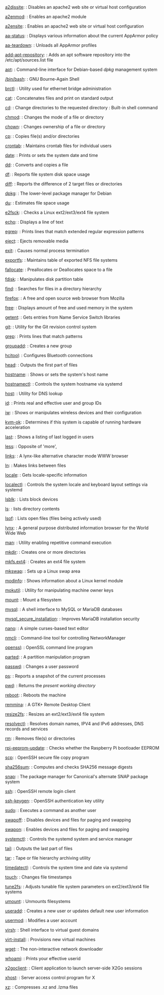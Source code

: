 <!-- command-list-starts -->

[a2dissite](#chapter-11):
:   Disables an apache2 web site or virtual host configuration

[a2enmod](#chapter-11):
:   Enables an apache2 module

[a2ensite](#chapter-11):
:   Enables an apache2 web site or virtual host configuration

[aa-status](#chapter-07):
:   Displays various information about the current AppArmor policy

[aa-teardown](#chapter-07):
:   Unloads all AppArmor profiles

[add-apt-repository](#chapter-07):
:   Adds an apt software repository into the /etc/apt/sources.list file

[apt](#chapter-04):
:   Command-line interface for Debian-based *dpkg* management system

[/bin/bash](#chapter-07):
:   GNU Bourne-Again Shell

[brctl](#chapter-14):
:   Utility used for ethernet bridge administration

[cat](#chapter-07):
:   Concatenates files and print on standard output

[cd](#chapter-05):
:   Change directories to the requested directory
:   Built-in shell command

[chmod](#chapter-05):
:   Changes the mode of a file or directory

[chown](#chapter-05):
:   Changes ownership of a file or directory

[cp](#chapter-05):
:   Copies file(s) and/or directories

[crontab](#zappendix):
:   Maintains crontab files for individual users

[date](#chapter-07):
:   Prints or sets the system date and time

[dd](#zappendix):
:   Converts and copies a file

[df](#chapter-10):
:   Reports file system disk space usage

[diff](#chapter-05):
:   Reports the difference of 2 target files or directories

[dpkg](#chapter-13):
:   The lower-level package manager for Debian

[du](#chapter-05):
:   Estimates file space usage

[e2fsck](#zappendix):
:   Checks a Linux ext2/ext3/ext4 file system

[echo](#chapter-11):
:   Displays a line of text

[egrep](#chapter-10):
:   Prints lines that match extended regular expression patterns

[eject](#zappendix):
:   Ejects removable media

[exit](#chapter-08):
:   Causes normal process termination

[exportfs](#chapter-10):
:   Maintains table of exported NFS file systems

[fallocate](#chapter-07):
:   Preallocates or Deallocates space to a file

[fdisk](#chapter-03):
:   Manipulates disk partition table

[find](#chapter-11):
:   Searches for files in a directory hierarchy

[firefox](#chapter-11):
:   A free and open source web browser from Mozilla

[free](#chapter-07):
:   Displays amount of free and used memory in the system

[getent](#zappendix):
:   Gets entries from Name Service Switch libraries

[git](#chapter-13):
:   Utility for the Git revision control system

[grep](#chapter-05):
:   Prints lines that match patterns

[groupadd](#chapter-10):
:   Creates a new group

[hcitool](#chapter-07):
:   Configures Bluetooth connections

[head](#chapter-11):
:   Outputs the first part of files

[hostname](#chapter-13):
:   Shows or sets the system's host name

[hostnamectl](#zappendix):
:   Controls the system hostname via systemd

[host](#zappendix):
:   Utility for DNS lookup

[id](#chapter-13):
:   Prints real and effective user and group IDs

[iw](#chapter-07):
:   Shows or manipulates wireless devices and their configuration

[kvm-ok](#chapter-14):
:   Determines if this system is capable of running hardware acceleration

[last](#chapter-07):
:   Shows a listing of last logged in users

[less](#chapter-07):
:   Opposite of 'more', 

[links](#chapter-11):
:   A lynx-like alternative character mode WWW browser

[ln](#chapter-13):
:   Makes links between files

[locale](#chapter-07):
:   Gets locale-specific information

[localectl](#chapter-07):
:   Controls the system locale and keyboard layout settings via systemd

[lsblk](#zappendix):
:   Lists block devices

[ls](#chapter-05):
:   lists directory contents

[lsof](#chapter-10):
:   Lists open files (files being actively used)

[lynx](#chapter-11):
:   A general purpose distributed information browser for the World Wide Web

[man](#chapter-07):
:   Utility enabling repetitive command execution

[mkdir](#chapter-05):
:   Creates one or more directories

[mkfs.ext4](#zappendix):
:   Creates an ext4 file system

[mkswap](#chapter-07):
:   Sets up a Linux swap area

[modinfo](#chapter-14):
:   Shows information about a Linux kernel module

[mokutil](#chapter-07):
:   Utility for manipulating machine owner keys

[mount](#chapter-06):
:   Mount a filesystem

[mysql](#chapter-12):
:   A shell interface to MySQL or MariaDB databases

[mysql_secure_installation](#chapter-12):
:   Improves MariaDB installation security

[nano](#chapter-05):
:   A simple curses-based text editor

[nmcli](#chapter-14):
:   Command-line tool for controlling NetworkManager

[openssl](#chapter-11):
:   OpenSSL command line program

[parted](#zappendix):
:   A partition manipulation program

[passwd](#chapter-10):
:   Changes a user password

[ps](#chapter-10):
:   Reports a snapshot of the current processes

[pwd](#chapter-06):
:   Returns the *present working directory*

[reboot](#zappendix):
:   Reboots the machine

[remmina](#chapter-09):
:   A GTK+ Remote Desktop Client

[resize2fs](#zappendix):
:   Resizes an ext2/ext3/ext4 file system

[resolvectl](#zappendix):
:    Resolves domain names, IPV4 and IPv6 addresses, DNS records and services

[rm](#chapter-06):
:   Removes file(s) or directories

[rpi-eeprom-update](#chapter-04):
:   Checks whether the Raspberry Pi bootloader EEPROM

[scp](#chapter-08):
:   OpenSSH secure file copy program

[sha256sum](#zappendix):
:   Computes and checks SHA256 message digests

[snap](#chapter-07):
:   The package manager for Canonical's alternate SNAP package system

[ssh](#chapter-07):
:   OpenSSH remote login client

[ssh-keygen](#chapter-08):
:   OpenSSH authentication key utility

[sudo](#chapter-03):
:   Executes a command as another user

[swapoff](#chapter-07):
:   Disables devices and files for paging and swapping

[swapon](#chapter-07):
:   Enables devices and files for paging and swapping

[systemctl](#chapter-05):
:   Controls the systemd system and service manager

[tail](#chapter-05):
:   Outputs the last part of files

[tar](#chapter-06):
:   Tape or file hierarchy archiving utility

[timedatectl](#chapter-04):
:   Controls the system time and date via systemd

[touch](#chapter-08):
:   Changes file timestamps

[tune2fs](#zappendix):
:   Adjusts tunable file system parameters on ext2/ext3/ext4 file systems

[umount](#chapter-06):
:   Unmounts filesystems

[useradd](#chapter-10):
:   Creates a new user or updates default new user information

[usermod](#chapter-10):
:   Modifies a user account

[virsh](#chapter-14):
:   Shell interface to virtual guest domains

[virt-install](#chapter-14):
:   Provisions new virtual machines

[wget](#zappendix):
:   The non-interactive network downloader

[whoami](#chapter-13):
:   Prints your effective userid

[x2goclient](#chapter-09):
:   Client application to launch server-side X2Go sessions

[xhost](#chapter-09):
:   Server access control program for X

[xz](#zappendix):
:   Compresses .xz and .lzma files

<!-- command-list-ends -->
